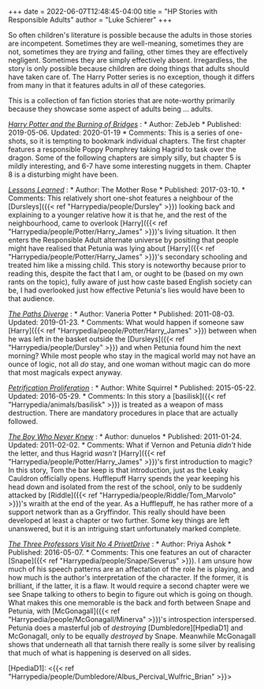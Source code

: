 +++
date = 2022-06-07T12:48:45-04:00
title = "HP Stories with Responsible Adults"
author = "Luke Schierer"
+++

So often children's literature is possible because the adults in those stories
are incompetent.  Sometimes they are well-meaning, sometimes they are not,
sometimes they are *trying* and failing, other times they are effectively
negligent.  Sometimes they are simply effectively absent.  Irregardless, the
story is only possible because children are doing things that adults should
have taken care of.  The Harry Potter series is no exception, though it differs
from many in that it features adults in *all* of these categories.  

This is a collection of fan fiction stories that are note-worthy primarily
because they showcase some aspect of adults being … adults. 

_[Harry Potter and the Burning of Bridges](https://www.fanfiction.net/s/13279982)_
:   * Author: ZebJeb
    * Published: 2019-05-06. Updated: 2020-01-19
    * Comments:  This is a series of one-shots, so it is tempting to bookmark
      individual chapters.  The first chapter features a responsible Poppy
      Pomphrey taking Hagrid to task over the dragon.  Some of the following
      chapters are simply silly, but chapter 5 is mildly interesting, and 6-7
      have some interesting nuggets in them.  Chapter 8 is a disturbing might
      have been. 

_[Lessons Learned](https://www.fanfiction.net/s/12399401)_
:   * Author: The Mother Rose
    * Published: 2017-03-10.
    * Comments: This relatively short one-shot features a neighbour of the
      [Dursleys]({{< ref "Harrypedia/people/Dursley" >}}) looking back and
      explaining to a younger relative how it is that he, and the rest of the
      neighbourhood, came to overlook [Harry]({{< ref "Harrypedia/people/Potter/Harry_James" >}})'s 
      living situation.  It then enters the Responsible Adult alternate
      universe by positing that people might have realised that Petunia was
      lying about [Harry]({{< ref "Harrypedia/people/Potter/Harry_James" >}})'s 
      secondary schooling and treated him like a missing child.  This story is
      noteworthy because prior to reading this, despite the fact that I am, or
      ought to be (based on my own rants on the topic), fully aware of just how
      caste based English society can be, I had overlooked just how effective
      Petunia's lies would have been to that audience. 

_[The Paths Diverge](https://www.fanfiction.net/s/7247199)_
:   * Author: Vaneria Potter
    * Published: 2011-08-03. Updated: 2019-01-23.
    * Comments: What would happen if someone saw [Harry]({{< ref "Harrypedia/people/Potter/Harry_James" >}}) 
      between when he was left in the basket outside the [Dursleys]({{< ref "Harrypedia/people/Dursley" >}})
      and when Petunia found him the next morning?  While most people who stay
      in the magical world may not have an ounce of logic, not all *do* stay,
      and one woman without magic can do more that most magicals expect anyway. 

_[Petrification Proliferation](https://www.fanfiction.net/s/11265467)_
:   * Author: White Squirrel
    * Published: 2015-05-22. Updated: 2016-05-29.
    * Comments: In this story a [basilisk]({{< ref "Harrypedia/animals/basilisk" >}}) 
      is treated as a weapon of mass destruction.  There are mandatory
      procedures in place that are actually followed.  

_[The Boy Who Never Knew](https://www.fanfiction.net/s/6681967)_
:   * Author: dunuelos
    * Published: 2011-01-24. Updated: 2011-02-02.
    * Comments: What if Vernon and Petunia *didn't* hide the letter, and thus
      Hagrid *wasn't* [Harry]({{< ref "Harrypedia/people/Potter/Harry_James" >}})'s 
      first introduction to magic?  In this story, Tom the bar keep is that
      introduction, just as the Leaky Cauldron officially opens.  Hufflepuff
      Harry spends the year keeping his head down and isolated from the rest of
      the school, only to be suddenly attacked by [Riddle]({{< ref "Harrypedia/people/Riddle/Tom_Marvolo" >}})'s 
      wraith at the end of the year.  As a Hufflepuff, he has rather more of a
      support network than as a Gryffindor.  This really should have been
      developed at least a chapter or two further.  Some key things are left
      unanswered, but it is an intriguing start unfortunately marked complete.

_[The Three Professors Visit No 4 PrivetDrive](https://www.fanfiction.net/s/11934019)_
:   * Author: Priya Ashok
    * Published: 2016-05-07.
    * Comments: This one features an out of character
      [Snape]({{< ref "Harrypedia/people/Snape/Severus" >}}).  I am unsure how
      much of his speech patterns are an affectation of the role he is playing,
      and how much is the author's interpretation of the character.  If the
      former, it is brilliant, if the latter, it is a flaw.  It would require a
      second chapter were we see Snape talking to others to begin to figure out
      which is going on though.  What makes this one memorable is the back and
      forth between Snape and Petunia, with [McGonagall]({{< ref "Harrypedia/people/McGonagall/Minerva" >}})'s 
      introspection interspersed.  Petunia does a masterful job of *destroying*
      [Dumbledore][HpediaD1] and McGonagall, only to be equally *destroyed* by
      Snape.  Meanwhile McGonagall shows that underneath all that tarnish there
      really is some silver by realising that much of what is happening is
      deserved on all sides.  

[HpediaD1]: <{{< ref "Harrypedia/people/Dumbledore/Albus_Percival_Wulfric_Brian" >}}>
